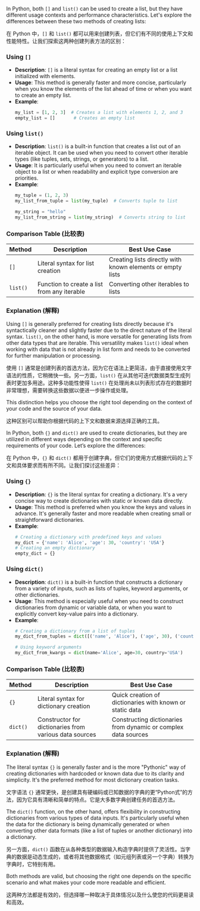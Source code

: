 In Python, both `[]` and `list()` can be used to create a list, but they have different usage contexts and performance characteristics. Let's explore the differences between these two methods of creating lists:

在 Python 中，`[]` 和 `list()` 都可以用来创建列表，但它们有不同的使用上下文和性能特性。让我们探索这两种创建列表方法的区别：

### Using `[]`
- **Description**: `[]` is a literal syntax for creating an empty list or a list initialized with elements.
- **Usage**: This method is generally faster and more concise, particularly when you know the elements of the list ahead of time or when you want to create an empty list.
- **Example**:
  ```python
  my_list = [1, 2, 3]  # Creates a list with elements 1, 2, and 3
  empty_list = []       # Creates an empty list
  ```

### Using `list()`
- **Description**: `list()` is a built-in function that creates a list out of an iterable object. It can be used when you need to convert other iterable types (like tuples, sets, strings, or generators) to a list.
- **Usage**: It is particularly useful when you need to convert an iterable object to a list or when readability and explicit type conversion are priorities.
- **Example**:
  ```python
  my_tuple = (1, 2, 3)
  my_list_from_tuple = list(my_tuple)  # Converts tuple to list

  my_string = "hello"
  my_list_from_string = list(my_string)  # Converts string to list
  ```

### Comparison Table (比较表)

| Method      | Description                                               | Best Use Case                                           |
|-------------|-----------------------------------------------------------|---------------------------------------------------------|
| `[]`        | Literal syntax for list creation                          | Creating lists directly with known elements or empty lists |
| `list()`    | Function to create a list from any iterable               | Converting other iterables to lists                     |

### Explanation (解释)
Using `[]` is generally preferred for creating lists directly because it's syntactically cleaner and slightly faster due to the direct nature of the literal syntax. `list()`, on the other hand, is more versatile for generating lists from other data types that are iterable. This versatility makes `list()` ideal when working with data that is not already in list form and needs to be converted for further manipulation or processing.

使用 `[]` 通常是创建列表的首选方法，因为它在语法上更简洁，由于直接使用文字语法的性质，它稍微快一些。另一方面，`list()` 在从其他可迭代数据类型生成列表时更加多用途。这种多功能性使得 `list()` 在处理尚未以列表形式存在的数据时非常理想，需要转换这些数据以便进一步操作或处理。

This distinction helps you choose the right tool depending on the context of your code and the source of your data.

这种区别可以帮助你根据代码的上下文和数据来源选择正确的工具。

In Python, both `{}` and `dict()` are used to create dictionaries, but they are utilized in different ways depending on the context and specific requirements of your code. Let’s explore the differences:

在 Python 中，`{}` 和 `dict()` 都用于创建字典，但它们的使用方式根据代码的上下文和具体要求而有所不同。让我们探讨这些差异：

### Using `{}`
- **Description**: `{}` is the literal syntax for creating a dictionary. It's a very concise way to create dictionaries with static or known data directly.
- **Usage**: This method is preferred when you know the keys and values in advance. It's generally faster and more readable when creating small or straightforward dictionaries.
- **Example**:
  ```python
  # Creating a dictionary with predefined keys and values
  my_dict = {'name': 'Alice', 'age': 30, 'country': 'USA'}
  # Creating an empty dictionary
  empty_dict = {}
  ```

### Using `dict()`
- **Description**: `dict()` is a built-in function that constructs a dictionary from a variety of inputs, such as lists of tuples, keyword arguments, or other dictionaries.
- **Usage**: This method is especially useful when you need to construct dictionaries from dynamic or variable data, or when you want to explicitly convert key-value pairs into a dictionary.
- **Example**:
  ```python
  # Creating a dictionary from a list of tuples
  my_dict_from_tuples = dict([('name', 'Alice'), ('age', 30), ('country', 'USA')])
  
  # Using keyword arguments
  my_dict_from_kwargs = dict(name='Alice', age=30, country='USA')
  ```

### Comparison Table (比较表)

| Method      | Description                                               | Best Use Case                                           |
|-------------|-----------------------------------------------------------|---------------------------------------------------------|
| `{}`        | Literal syntax for dictionary creation                    | Quick creation of dictionaries with known or static data |
| `dict()`    | Constructor for dictionaries from various data sources    | Constructing dictionaries from dynamic or complex data sources |

### Explanation (解释)
The literal syntax `{}` is generally faster and is the more "Pythonic" way of creating dictionaries with hardcoded or known data due to its clarity and simplicity. It's the preferred method for most dictionary creation tasks.

文字语法 `{}` 通常更快，是创建具有硬编码或已知数据的字典的更“Python式”的方法，因为它具有清晰和简单的特点。它是大多数字典创建任务的首选方法。

The `dict()` function, on the other hand, offers flexibility in constructing dictionaries from various types of data inputs. It's particularly useful when the data for the dictionary is being dynamically generated or when converting other data formats (like a list of tuples or another dictionary) into a dictionary.

另一方面，`dict()` 函数在从各种类型的数据输入构造字典时提供了灵活性。当字典的数据是动态生成的，或者将其他数据格式（如元组列表或另一个字典）转换为字典时，它特别有用。

Both methods are valid, but choosing the right one depends on the specific scenario and what makes your code more readable and efficient.

这两种方法都是有效的，但选择哪一种取决于具体情况以及什么使您的代码更易读和高效。
